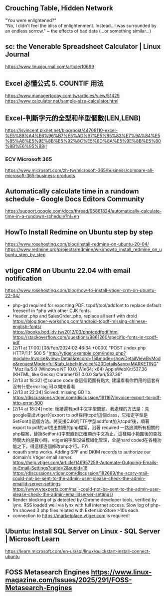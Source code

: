 ## Crouching Table, Hidden Network
"You were enlightened?" <br>
"No, I didn't feel the bliss of enlightenment. Instead...I was surrounded by an endless sorrow." ~ the effects of bad data (...or something similar...)
## sc: the Venerable Spreadsheet Calculator | Linux Journal
https://www.linuxjournal.com/article/10699
## Excel 必懂公式 5. COUNTIF 用法
https://www.managertoday.com.tw/articles/view/51429
<br> https://www.calculator.net/sample-size-calculator.html
## Excel-判斷字元的全型和半型個數(LEN,LENB)
https://isvincent.pixnet.net/blog/post/44708110-excel-%E5%88%A4%E6%96%B7%E5%AD%97%E5%85%83%E7%9A%84%E5%85%A8%E5%9E%8B%E5%92%8C%E5%8D%8A%E5%9E%8B%E5%80%8B%E6%95%B8(l
### ECV Microsoft 365
https://www.microsoft.com/zh-tw/microsoft-365/business/compare-all-microsoft-365-business-products
## Automatically calculate time in a rundown schedule - Google Docs Editors Community
https://support.google.com/docs/thread/95861824/automatically-calculate-time-in-a-rundown-schedule?hl=en
## HowTo Install Redmine on Ubuntu step by step
https://www.rosehosting.com/blog/install-redmine-on-ubuntu-20-04/
<br> https://www.redmine.org/projects/redmine/wiki/howto_install_redmine_on_ubuntu_step_by_step
## vtiger CRM on Ubuntu 22.04 with email notification 
https://www.rosehosting.com/blog/how-to-install-vtiger-crm-on-ubuntu-22-04/
 - php-gd required for exporting PDF. tcpdf/tool/addfont to replace default freeserif in *php with other CJK fonts.
 - Header..php and SalesOrder..php, replace all serif with droid
<br> https://blog.tiger-workshop.com/android-tcpdf-missing-chinese-english-fonts/
<br> https://books.bod.idv.tw/2012/03/phptcpdfpdf.html
<br> https://stackoverflow.com/questions/8861260/specific-fonts-in-tcpdf-pdf
 - [2/11 at 17:00] [08/Feb/2024:02:46:34 +0000] "POST /index.php HTTP/1.1" 500 5 "http://vtiger.example.com/index.php?module=Invoice&view=Detail&record=15&mode=showDetailViewByMode&requestMode=full&tab_label=Invoice%20Details&app=MARKETING" "Mozilla/5.0 (Windows NT 10.0; Win64; x64) AppleWebKit/537.36 (KHTML, like Gecko) Chrome/121.0.0.0 Safari/537.36"
 - [2/13 at 18:32] 從source code 查這個範圍有點大, 建議看看你們用的這套有沒有什麼error log 可以開來看看
 - [2/13 at 22:34] Solved: missing GD lib. https://discussions.vtiger.com/discussion/191167/invoice-export-to-pdf-http-error-500
 - [2/14 at 18:24] note: 後續還有pdf中文字型問題。我處理的方法是：先google查出vtiger的export to pdf採用tcpdf這個class，它指定字型是SetFont()這個方法。將支援CJK的TTF字型addfont加入tcpdf後，順著export to pdf的url找出對應的php檔案，沿著 required 一路追溯所有相關的php檔案，替換SetFont()字型直到正確顯示中文為止。這樣縮小範圍後的查找時間大約是數小時。vtiger的字型沒做模組化管理，全是hard coded在各種功能之下，得這樣逐個修改php才行。FYI.
 - noauth smtp works. Adding SPF and DKIM records to authorize our domain's Vtiger email server.
<br> https://help.vtiger.com/article/146957259-Automate-Outgoing-Emails-in-Email-Settings?catid=2&subid=18
<br> https://discussions.vtiger.com/discussion/182689/the-scary-mail-could-not-be-sent-to-the-admin-user-please-check-the-admin-emailid-server-settings
<br> https://www.vtexperts.com/mail-could-not-be-sent-to-the-admin-user-please-check-the-admin-emailidserver-settings/
 - Render blocking of js detected by Chrome developer tools, verified by lynx. RSS loaded well via lynx with full internet access. Slow log of php-fm showed 3 php files related with ExtensionStore >10s each.
 - connection to https://marketplace.vtiger.com is required!

## Ubuntu: Install SQL Server on Linux - SQL Server | Microsoft Learn
https://learn.microsoft.com/en-us/sql/linux/quickstart-install-connect-ubuntu

## FOSS Metasearch Engines https://www.linux-magazine.com/Issues/2025/291/FOSS-Metasearch-Engines
